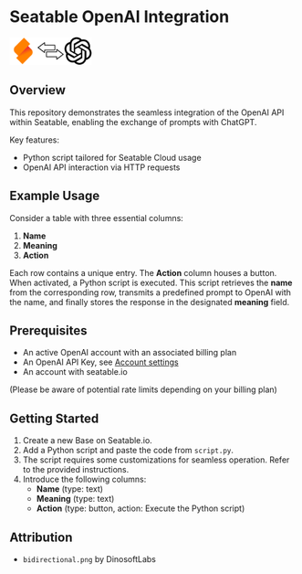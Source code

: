 # Seatable OpenAI Integration
<img src="assets/seatable.png" alt="Seatable logo" width="48"/><img src="assets/bidirectional.png" alt="Bidirectional" width="48"/><img src="assets/openai.svg" alt="OpenAI logo" width="48"/>

## Overview
This repository demonstrates the seamless integration of the OpenAI API within Seatable, enabling the exchange of prompts with ChatGPT.

Key features:
- Python script tailored for Seatable Cloud usage
- OpenAI API interaction via HTTP requests

## Example Usage
Consider a table with three essential columns:

1. **Name**
2. **Meaning**
3. **Action**

Each row contains a unique entry. The **Action** column houses a button. When activated, a Python script is executed. This script retrieves the **name** from the corresponding row, transmits a predefined prompt to OpenAI with the name, and finally stores the response in the designated **meaning** field.

## Prerequisites
- An active OpenAI account with an associated billing plan
- An OpenAI API Key, see [Account settings](https://platform.openai.com/account/api-keys)
- An account with seatable.io 

(Please be aware of potential rate limits depending on your billing plan)

## Getting Started
1. Create a new Base on Seatable.io.
2. Add a Python script and paste the code from `script.py`.
3. The script requires some customizations for seamless operation. Refer to the provided instructions.
4. Introduce the following columns:
   - **Name** (type: text)
   - **Meaning** (type: text)
   - **Action** (type: button, action: Execute the Python script)

## Attribution
- `bidirectional.png` by DinosoftLabs

